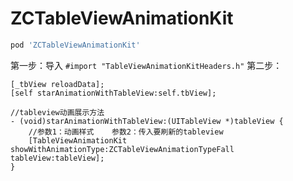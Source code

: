 # ZCTableViewAnimationKit

```ruby
pod 'ZCTableViewAnimationKit'
```

第一步：导入 ```#import "TableViewAnimationKitHeaders.h"```
第二步：
```
[_tbView reloadData];
[self starAnimationWithTableView:self.tbView];

//tableview动画展示方法
- (void)starAnimationWithTableView:(UITableView *)tableView {
    //参数1：动画样式    参数2：传入要刷新的tableview
    [TableViewAnimationKit showWithAnimationType:ZCTableViewAnimationTypeFall tableView:tableView];
}

```
